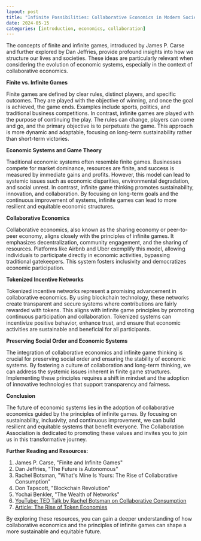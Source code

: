 ```yaml
---
layout: post
title: "Infinite Possibilities: Collaborative Economics in Modern Society"
date: 2024-05-15
categories: [introduction, economics, collaboration]
---
```


The concepts of finite and infinite games, introduced by James P. Carse and further explored by Dan Jeffries, provide profound insights into how we structure our lives and societies. These ideas are particularly relevant when considering the evolution of economic systems, especially in the context of collaborative economics.

<!--more-->

**Finite vs. Infinite Games**

Finite games are defined by clear rules, distinct players, and specific outcomes. They are played with the objective of winning, and once the goal is achieved, the game ends. Examples include sports, politics, and traditional business competitions. In contrast, infinite games are played with the purpose of continuing the play. The rules can change, players can come and go, and the primary objective is to perpetuate the game. This approach is more dynamic and adaptable, focusing on long-term sustainability rather than short-term victories.

**Economic Systems and Game Theory**

Traditional economic systems often resemble finite games. Businesses compete for market dominance, resources are finite, and success is measured by immediate gains and profits. However, this model can lead to systemic issues such as economic disparities, environmental degradation, and social unrest. In contrast, infinite game thinking promotes sustainability, innovation, and collaboration. By focusing on long-term goals and the continuous improvement of systems, infinite games can lead to more resilient and equitable economic structures.

**Collaborative Economics**

Collaborative economics, also known as the sharing economy or peer-to-peer economy, aligns closely with the principles of infinite games. It emphasizes decentralization, community engagement, and the sharing of resources. Platforms like Airbnb and Uber exemplify this model, allowing individuals to participate directly in economic activities, bypassing traditional gatekeepers. This system fosters inclusivity and democratizes economic participation.

**Tokenized Incentive Networks**

Tokenized incentive networks represent a promising advancement in collaborative economics. By using blockchain technology, these networks create transparent and secure systems where contributions are fairly rewarded with tokens. This aligns with infinite game principles by promoting continuous participation and collaboration. Tokenized systems can incentivize positive behavior, enhance trust, and ensure that economic activities are sustainable and beneficial for all participants.

**Preserving Social Order and Economic Systems**

The integration of collaborative economics and infinite game thinking is crucial for preserving social order and ensuring the stability of economic systems. By fostering a culture of collaboration and long-term thinking, we can address the systemic issues inherent in finite game structures. Implementing these principles requires a shift in mindset and the adoption of innovative technologies that support transparency and fairness.

**Conclusion**

The future of economic systems lies in the adoption of collaborative economics guided by the principles of infinite games. By focusing on sustainability, inclusivity, and continuous improvement, we can build resilient and equitable systems that benefit everyone. The Collaboration Association is dedicated to promoting these values and invites you to join us in this transformative journey.

**Further Reading and Resources:**
1. James P. Carse, "Finite and Infinite Games"
2. Dan Jeffries, "The Future is Autonomous"
3. Rachel Botsman, "What's Mine Is Yours: The Rise of Collaborative Consumption"
4. Don Tapscott, "Blockchain Revolution"
5. Yochai Benkler, "The Wealth of Networks"
6. [YouTube: TED Talk by Rachel Botsman on Collaborative Consumption](https://www.ted.com/talks/rachel_botsman_the_case_for_collaborative_consumption)
7. [Article: The Rise of Token Economies](https://medium.com/@danjeffries/the-rise-of-token-economies-7e59622d9616)

By exploring these resources, you can gain a deeper understanding of how collaborative economics and the principles of infinite games can shape a more sustainable and equitable future.